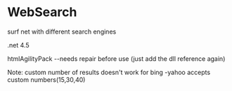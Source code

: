 WebSearch
=========

surf net with different search engines

.net 4.5

htmlAgilityPack --needs repair before use (just add the dll reference again)

Note: custom number of results doesn't work for bing
      -yahoo accepts custom numbers(15,30,40)
